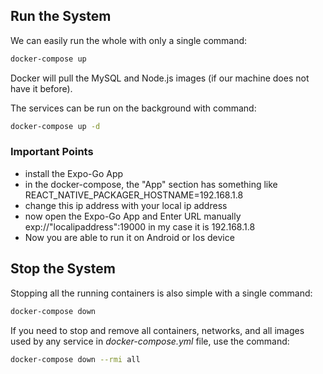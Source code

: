 ## Run the System
We can easily run the whole with only a single command:
```bash
docker-compose up
```

Docker will pull the MySQL and Node.js images (if our machine does not have it before).

The services can be run on the background with command:
```bash
docker-compose up -d
```
### Important Points
- install the Expo-Go App
- in the docker-compose, the "App" section has something like REACT_NATIVE_PACKAGER_HOSTNAME=192.168.1.8 
- change this ip address with your local ip address
- now open the Expo-Go App and Enter URL manually exp://"localipaddress":19000 in my case it is 192.168.1.8
- Now you are able to run it on Android or Ios device
## Stop the System
Stopping all the running containers is also simple with a single command:
```bash
docker-compose down
```

If you need to stop and remove all containers, networks, and all images used by any service in <em>docker-compose.yml</em> file, use the command:
```bash
docker-compose down --rmi all